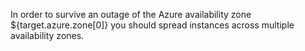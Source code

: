 In order to survive an outage of the Azure availability zone ${target.azure.zone[0]} you should spread instances across multiple availability zones.
